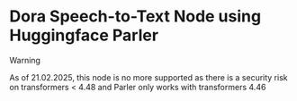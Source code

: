 # Dora Speech-to-Text Node using Huggingface Parler

> [!WARNING]  
> As of 21.02.2025, this node is no more supported as there is a security risk on transformers < 4.48 and
> Parler only works with transformers 4.46
